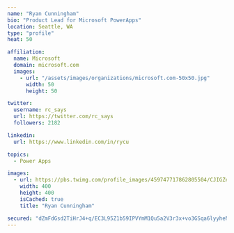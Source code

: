 ```yaml
---
name: "Ryan Cunningham"
bio: "Product Lead for Microsoft PowerApps"
location: Seattle, WA
type: "profile"
heat: 50

affiliation:
  name: Microsoft
  domain: microsoft.com
  images:
    - url: "/assets/images/organizations/microsoft.com-50x50.jpg"
      width: 50
      height: 50

twitter:
  username: rc_says
  url: https://twitter.com/rc_says
  followers: 2182

linkedin:
  url: https://www.linkedin.com/in/rycu

topics:
  - Power Apps

images:
  - url: https://pbs.twimg.com/profile_images/459747717862805504/CJIGZejd_400x400.png
    width: 400
    height: 400
    isCached: true
    title: "Ryan Cunningham"

secured: "dZmFdGsd2TiHrJ4+q/EC3L95Z1b59IPVYmM1Qu5a2V3r3x+vo3GSqa6lyyheNKPmJVgVL305J1ISww8SftiLnwbo4tdeSNcyQnYvaK7rgKW48vbDz4dalGhJiyLDExA1a//udtOsgCEF/Hwgl6cRU8nwkQ3AW/3PvXrtVj3yM7Td1KiBmMIZFoWmpSFE/DO57rO0YIyKQhioGCsPZtNIWTDhaI8sIzloe9AYWywv3vk+OqhuUuVqgTaHuVSkomEvD1Cxq4PxwGhWoHYWXjKh/KSz5O0l1dBWdi9NZUfV7N/4Ikl44kLSPNBQCa8JBTbE5buAXoLv+70MCeWJQ68u+KcbBg8zK714MuoH4De0q1hbFRZKNtuLMKKME/7+VWQ8n84CWlI03XhxIXju/URnoBkxeJuNwtUjHE19wYdRq6c=;vMhIsU0nuG0/L/LJsSJxLg=="
---
```


